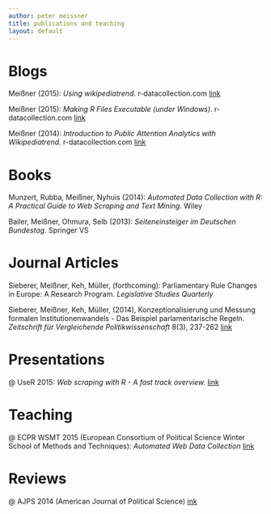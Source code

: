 ```yaml
---
author: peter meissner
title: publications and teaching
layout: default
---
```


# Blogs

Meißner (2015): *Using wikipediatrend*. r-datacollection.com [link](http://www.r-datacollection.com/blog/Using-wikipediatrend/)

Meißner (2015): *Making R Files Executable (under Windows)*. r-datacollection.com [link](http://www.r-datacollection.com/blog/Making-R-files-executable/)

Meißner (2014): *Introduction to Public Attention Analytics with Wikipediatrend*. r-datacollection.com [link](http://www.r-datacollection.com/blog/Introduction-to-Public-Attention-Analytics-with-Wikipediatrend/)


# Books

Munzert, Rubba, Meißner, Nyhuis (2014): *Automated Data Collection with R: A Practical Guide to Web Scraping and Text Mining*. Wiley

Bailer, Meißner, Ohmura, Selb (2013): *Seiteneinsteiger im Deutschen Bundestag*. Springer VS


# Journal Articles

Sieberer, Meißner, Keh, Müller, (forthcoming): Parliamentary Rule Changes in Europe: A Research Program. *Legislative Studies Quarterly*

Sieberer, Meißner, Keh, Müller, (2014), Konzeptionalisierung und Messung formalen Institutionenwandels - Das Beispiel parlamentarische Regeln. *Zeitschrift für Vergleichende Politikwissenschaft* 8(3), 237-262 [link](http://link.springer.com/article/10.1007/s12286-014-0216-7)


# Presentations

@ UseR 2015: *Web scraping with R - A fast track overview.* [link](http://user2015.math.aau.dk/oral_sessions#Networks)


# Teaching

@ ECPR WSMT 2015 (European Consortium of Political Science Winter School of Methods and Techniques): *Automated Web Data Collection* [link](http://www.ecpr.eu/events/eventdetails.aspx?EventID=97)


# Reviews

@ AJPS 2014 (American Journal of Political Science) [ink](http://ajps.org/)
